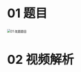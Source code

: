 # 01 题目

<img src="https://cvp.oss-cn-shanghai.aliyuncs.com/picgo/202403021633564.png" alt="01 改题题目" style="zoom:50%;" />



# 02 视频解析

